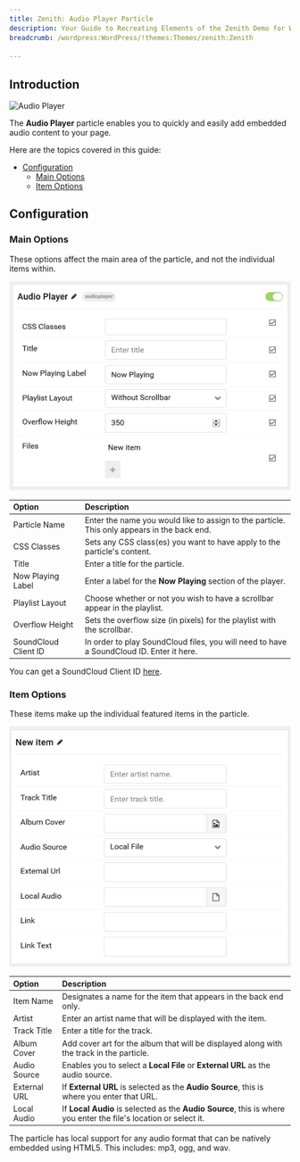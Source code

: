 ```yaml
---
title: Zenith: Audio Player Particle
description: Your Guide to Recreating Elements of the Zenith Demo for WordPress
breadcrumb: /wordpress:WordPress/!themes:Themes/zenith:Zenith

---
```


## Introduction

![Audio Player](particle_audio1.jpg)

The **Audio Player** particle enables you to quickly and easily add embedded audio content to your page.

Here are the topics covered in this guide:

* [Configuration](#configuration)
    - [Main Options](#main-options)
    - [Item Options](#item-options)

## Configuration

### Main Options 

These options affect the main area of the particle, and not the individual items within.

![](assets/particle_audio2.png)

| Option               | Description                                                                                 |
| :-----               | :-----                                                                                      |
| Particle Name        | Enter the name you would like to assign to the particle. This only appears in the back end. |
| CSS Classes          | Sets any CSS class(es) you want to have apply to the particle's content.                    |
| Title                | Enter a title for the particle.                                                             |
| Now Playing Label    | Enter a label for the **Now Playing** section of the player.                                |
| Playlist Layout      | Choose whether or not you wish to have a scrollbar appear in the playlist.                  |
| Overflow Height      | Sets the overflow size (in pixels) for the playlist with the scrollbar.                     |
| SoundCloud Client ID | In order to play SoundCloud files, you will need to have a SoundCloud ID. Enter it here.    |

You can get a SoundCloud Client ID [here](http://soundcloud.com/you/apps/new).

### Item Options

These items make up the individual featured items in the particle.

![](assets/particle_audio3.png)

| Option       | Description                                                                                                       |
| :-----       | :-----                                                                                                            |
| Item Name    | Designates a name for the item that appears in the back end only.                                                 |
| Artist       | Enter an artist name that will be displayed with the item.                                                        |
| Track Title  | Enter a title for the track.                                                                                      |
| Album Cover  | Add cover art for the album that will be displayed along with the track in the particle.                          |
| Audio Source | Enables you to select a **Local File** or **External URL** as the audio source.                                   |
| External URL | If **External URL** is selected as the **Audio Source**, this is where you enter that URL.                        |
| Local Audio  | If **Local Audio** is selected as the **Audio Source**, this is where you enter the file's location or select it. |

The particle has local support for any audio format that can be natively embedded using HTML5. This includes: mp3, ogg, and wav.
